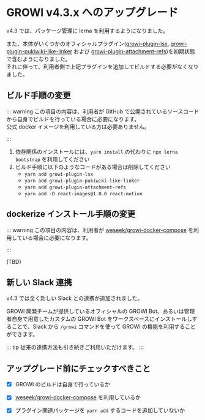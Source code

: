 # GROWI v4.3.x へのアップグレード

v4.3 では、パッケージ管理に lerna を利用するようになりました。

また、本体がいくつかのオフィシャルプラグイン([growi-plugin-lsx](https://github.com/weseek/growi-plugin-lsx), [growi-plugin-pukiwiki-like-linker](https://github.com/weseek/growi-plugin-pukiwiki-like-linker) および [growi-plugin-attachment-refs](https://github.com/weseek/growi-plugin-attachment-refs))を初期状態で含むようになりました。  
それに伴って、利用者側で上記プラグインを追加してビルドする必要がなくなりました。


## ビルド手順の変更
::: warning
この項目の内容は、利用者が GitHub で公開されているソースコードから自身でビルドを行っている場合に必要になります。  
公式 docker イメージを利用している方は必要ありません。  

:::

1. 依存関係のインストールには、`yarn install` の代わりに `npx lerna bootstrap` を利用してください
1. ビルド手順に以下のようなコードがある場合は削除してください
    - `yarn add growi-plugin-lsx`
    - `yarn add growi-plugin-pukiwiki-like-linker`
    - `yarn add growi-plugin-attachment-refs`
    - `yarn add -D react-images@1.0.0 react-motion`


## dockerize インストール手順の変更

::: warning
この項目の内容は、利用者が [weseek/growi-docker-compose](https://github.com/weseek/growi-docker-compose) を利用している場合に必要になります。

:::

(TBD)

## 新しい Slack 連携

v4.3 では全く新しい Slack との連携が追加されました。

GROWI 開発チームが提供しているオフィシャルの GROWI Bot、あるいは管理者自身で用意したカスタムの GROWI Bot をワークスペースにインストールしすることで、Slack から `/growi` コマンドを使って GROWI の機能を利用することができます。

::: tip
従来の連携方法も引き続きご利用いただけます。
:::

<!-- TODO bot manual が master に merged されたら記述する -->
<!-- 詳しくは[こちら](../../)をご覧ください。 -->


## アップグレード前にチェックすべきこと

- [x] GROWI のビルドは自身で行っているか
- [x] [weseek/growi-docker-compose](https://github.com/weseek/growi-docker-compose) を利用しているか
- [x] プラグイン関連パッケージを `yarn add` するコードを追加していないか

